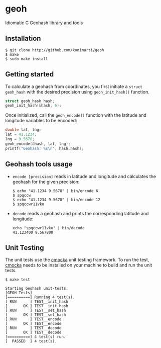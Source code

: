 # geoh
Idiomatic C Geohash library and tools

## Installation

```
$ git clone http://github.com/konimarti/geoh
$ make 
$ sudo make install
```

## Getting started

To calculate a geohash from coordinates, you first initiate a ```struct geoh_hash``` with the desired precision using ```geoh_init_hash()``` function.
```c
struct geoh_hash hash;
geoh_init_hash(&hash, 6);
```

Once initialized, call the ```geoh_encode()``` function with the latitude and longitude variables to be encoded:
```c
double lat, lng;
lat = 41.1234;
lng = 9.5678;
geoh_encode(&hash, lat, lng);
printf("Geohash: %s\n", hash.hash);
```

## Geohash tools usage

* ``encode [precision]`` reads in latitude and longitude and calculates the geohash for the given precision:
	```
	$ echo "41.1234 9.5678" | bin/encode 6 
	$ spqccw
	$ echo "41.1234 9.5678" | bin/encode 12 
	$ spqccwr11vku
	```

* ``decode`` reads a geohash and prints the corresponding latitude and longitude:
	```
	echo "spqccwr11vku" | bin/decode 
	41.123400 9.567800
	```

## Unit Testing

The unit tests use the [cmocka](http://cmocka.org) unit testing framework. To run the test, [cmocka](http://cmocka.org) needs to be installed on your machine to build and run the unit tests.

```
$ make test

Starting Geohash unit-tests.
[GEOH Tests]
[==========] Running 4 test(s).
[ RUN      ] TEST__init_hash
[       OK ] TEST__init_hash
[ RUN      ] TEST__set_hash
[       OK ] TEST__set_hash
[ RUN      ] TEST__encode
[       OK ] TEST__encode
[ RUN      ] TEST__decode
[       OK ] TEST__decode
[==========] 4 test(s) run.
[  PASSED  ] 4 test(s).

```

